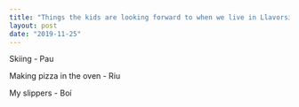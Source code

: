 ```yaml
---
title: "Things the kids are looking forward to when we live in Llavorsí..."
layout: post
date: "2019-11-25"
---
```


Skiing - Pau

  

Making pizza in the oven - Riu

  

My slippers - Boí
